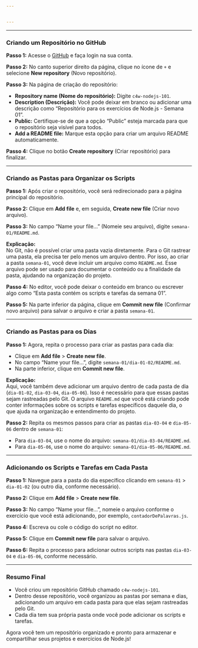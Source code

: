 ```yaml
---


---
```


<hr>
<h3 id="criando-um-repositório-no-github"><strong>Criando um Repositório no GitHub</strong></h3>
<p><strong>Passo 1:</strong> Acesse o <a href="https://github.com">GitHub</a> e faça login na sua conta.</p>
<p><strong>Passo 2:</strong> No canto superior direito da página, clique no ícone de <code>+</code> e selecione <strong>New repository</strong> (Novo repositório).</p>
<p><strong>Passo 3:</strong> Na página de criação do repositório:</p>
<ul>
<li><strong>Repository name (Nome do repositório):</strong> Digite <code>c4w-nodejs-101</code>.</li>
<li><strong>Description (Descrição):</strong> Você pode deixar em branco ou adicionar uma descrição como “Repositório para os exercícios de Node.js - Semana 01”.</li>
<li><strong>Public:</strong> Certifique-se de que a opção “Public” esteja marcada para que o repositório seja visível para todos.</li>
<li><strong>Add a README file:</strong> Marque esta opção para criar um arquivo README automaticamente.</li>
</ul>
<p><strong>Passo 4:</strong> Clique no botão <strong>Create repository</strong> (Criar repositório) para finalizar.</p>
<hr>
<h3 id="criando-as-pastas-para-organizar-os-scripts"><strong>Criando as Pastas para Organizar os Scripts</strong></h3>
<p><strong>Passo 1:</strong> Após criar o repositório, você será redirecionado para a página principal do repositório.</p>
<p><strong>Passo 2:</strong> Clique em <strong>Add file</strong> e, em seguida, <strong>Create new file</strong> (Criar novo arquivo).</p>
<p><strong>Passo 3:</strong> No campo “Name your file…” (Nomeie seu arquivo), digite <code>semana-01/README.md</code>.</p>
<p><strong>Explicação:</strong><br>
No Git, não é possível criar uma pasta vazia diretamente. Para o Git rastrear uma pasta, ela precisa ter pelo menos um arquivo dentro. Por isso, ao criar a pasta <code>semana-01</code>, você deve incluir um arquivo como <code>README.md</code>. Esse arquivo pode ser usado para documentar o conteúdo ou a finalidade da pasta, ajudando na organização do projeto.</p>
<p><strong>Passo 4:</strong> No editor, você pode deixar o conteúdo em branco ou escrever algo como “Esta pasta contém os scripts e tarefas da semana 01”.</p>
<p><strong>Passo 5:</strong> Na parte inferior da página, clique em <strong>Commit new file</strong> (Confirmar novo arquivo) para salvar o arquivo e criar a pasta <code>semana-01</code>.</p>
<hr>
<h3 id="criando-as-pastas-para-os-dias"><strong>Criando as Pastas para os Dias</strong></h3>
<p><strong>Passo 1:</strong> Agora, repita o processo para criar as pastas para cada dia:</p>
<ul>
<li>Clique em <strong>Add file</strong> &gt; <strong>Create new file</strong>.</li>
<li>No campo “Name your file…”, digite <code>semana-01/dia-01-02/README.md</code>.</li>
<li>Na parte inferior, clique em <strong>Commit new file</strong>.</li>
</ul>
<p><strong>Explicação:</strong><br>
Aqui, você também deve adicionar um arquivo dentro de cada pasta de dia (<code>dia-01-02</code>, <code>dia-03-04</code>, <code>dia-05-06</code>). Isso é necessário para que essas pastas sejam rastreadas pelo Git. O arquivo <code>README.md</code> que você está criando pode conter informações sobre os scripts e tarefas específicos daquele dia, o que ajuda na organização e entendimento do projeto.</p>
<p><strong>Passo 2:</strong> Repita os mesmos passos para criar as pastas <code>dia-03-04</code> e <code>dia-05-06</code> dentro de <code>semana-01</code>:</p>
<ul>
<li>Para <code>dia-03-04</code>, use o nome do arquivo: <code>semana-01/dia-03-04/README.md</code>.</li>
<li>Para <code>dia-05-06</code>, use o nome do arquivo: <code>semana-01/dia-05-06/README.md</code>.</li>
</ul>
<hr>
<h3 id="adicionando-os-scripts-e-tarefas-em-cada-pasta"><strong>Adicionando os Scripts e Tarefas em Cada Pasta</strong></h3>
<p><strong>Passo 1:</strong> Navegue para a pasta do dia específico clicando em <code>semana-01</code> &gt; <code>dia-01-02</code> (ou outro dia, conforme necessário).</p>
<p><strong>Passo 2:</strong> Clique em <strong>Add file</strong> &gt; <strong>Create new file</strong>.</p>
<p><strong>Passo 3:</strong> No campo “Name your file…”, nomeie o arquivo conforme o exercício que você está adicionando, por exemplo, <code>contadorDePalavras.js</code>.</p>
<p><strong>Passo 4:</strong> Escreva ou cole o código do script no editor.</p>
<p><strong>Passo 5:</strong> Clique em <strong>Commit new file</strong> para salvar o arquivo.</p>
<p><strong>Passo 6:</strong> Repita o processo para adicionar outros scripts nas pastas <code>dia-03-04</code> e <code>dia-05-06</code>, conforme necessário.</p>
<hr>
<h3 id="resumo-final"><strong>Resumo Final</strong></h3>
<ul>
<li>Você criou um repositório GitHub chamado <code>c4w-nodejs-101</code>.</li>
<li>Dentro desse repositório, você organizou as pastas por semana e dias, adicionando um arquivo em cada pasta para que elas sejam rastreadas pelo Git.</li>
<li>Cada dia tem sua própria pasta onde você pode adicionar os scripts e tarefas.</li>
</ul>
<p>Agora você tem um repositório organizado e pronto para armazenar e compartilhar seus projetos e exercícios de Node.js!</p>

